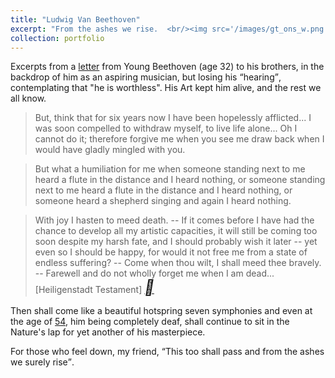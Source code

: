 ```yaml
---
title: "Ludwig Van Beethoven"
excerpt: "From the ashes we rise.  <br/><img src='/images/gt_ons_w.png'>"
collection: portfolio
---
```



Excerpts from a [letter](https://en.wikisource.org/wiki/Heiligenstadt_Testament) from Young Beethoven (age 32) to his brothers, in the backdrop of him as an aspiring musician, but losing his <q>hearing</q>, contemplating that "he is worthless". 
His Art kept him alive, and the rest we all know. 


>But, think that for six years now I have been hopelessly afflicted... I was soon compelled to withdraw myself, to live life alone... Oh I cannot do it; therefore forgive me when you see me draw back when I would have gladly mingled with you.

> But what a humiliation for me when someone standing next to me heard a flute in the distance and I heard nothing, or someone standing next to me heard a flute in the distance and I heard nothing, or someone heard a shepherd singing and again I heard nothing. 

> With joy I hasten to meed death. -- If it comes before I have had the chance to develop all my artistic capacities, it will still be coming too soon despite my harsh fate, and I should probably wish it later -- yet even so I should be happy, for would it not free me from a state of endless suffering? -- Come when thou wilt, I shall meed thee bravely. -- Farewell and do not wholly forget me when I am dead...  &#91;Heiligenstadt Testament&#93; [<i style="font-size:24px" class="fa">&#xf08e;</i>](https://www.beethoven.ws/heiligenstadt_testament.html)

Then shall come like a beautiful hotspring seven symphonies and even at the age of [54](https://www.beethoven.ws/timeline.html), him being completely deaf, shall continue to sit in the Nature's lap for yet another of his masterpiece.

For those who feel down, my friend, <q>This too shall pass and from the ashes we surely rise</q>. 
 
     

